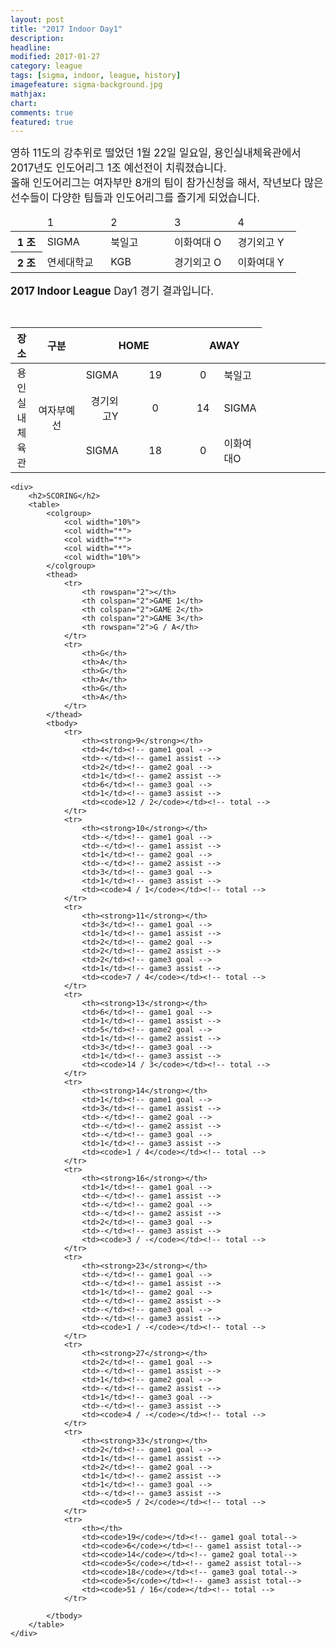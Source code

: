 ```yaml
---
layout: post
title: "2017 Indoor Day1"
description: 
headline: 
modified: 2017-01-27
category: league
tags: [sigma, indoor, league, history]
imagefeature: sigma-background.jpg
mathjax: 
chart: 
comments: true
featured: true
---
```

<div>
<big>
영하 11도의 강추위로 떨었던 1월 22일 일요일, 용인실내체육관에서 2017년도 인도어리그 1조 예선전이 치뤄졌습니다.<br>
올해 인도어리그는 여자부만 8개의 팀이 참가신청을 해서, 작년보다 많은 선수들이 다양한 팀들과 인도어리그를 즐기게 되었습니다.<br>

<table style="vertical-align: left: 0px;">
    <colgroup>
        <col width="10%">
        <col width="20%">
        <col width="20%">
        <col width="20%">
        <col width="20%">
    </colgroup>
    <tbody>
        <thead>
            <tr>
                <td></td>                
                <td>1</td>                
                <td>2</td>                
                <td>3</td>                
                <td>4</td>                
            </tr>
        </thead>
        <tbody>
            <tr>
                <th style="text-align: center;">1 조</th>
                <td>SIGMA</td>
                <td>북일고</td>
                <td>이화여대 O</td>
                <td>경기외고 Y</td>
            </tr>
            <tr>
                <th style="text-align: center;">2 조</th>
                <td>연세대학교</td>
                <td>KGB</td>
                <td>경기외고 O</td>
                <td>이화여대 Y</td>
            </tr>
        </tbody>
    </tbody>
</table>

<strong>2017 Indoor League</strong> Day1 경기 결과입니다.
</big>
    <div>
        <table>
            <colgroup>
                <col width="7%">
                <col width="15%">
                <col width="12%">
                <col width="20%">
                <col width="10%">
                <col width="10%">
                <col width="20%">
            </colgroup>
            <thead>
                <tr>
                    <th style="text-align: center;">장소</th>
                    <th style="text-align: center;">구분</th>
                    <th style="text-align: center;" colspan="2">HOME</th>
                    <th style="text-align: center;" colspan="2">AWAY</th>
                </tr>
            </thead>
            <tbody>
                <tr>
                    <td rowspan="3" style="text-align: center;">용인실내체육관</td>
                    <td rowspan="6" style="text-align: center;">여자부예선</td>
                    <td style="text-align: right;">SIGMA</td>
                    <td style="text-align: center;">19</td>
                    <td style="text-align: center;">0</td>
                    <td>북일고</td>
                </tr>
                <tr>
                    <td style="text-align: right;">경기외고Y</td>
                    <td style="text-align: center;">0</td>
                    <td style="text-align: center;">14</td>
                    <td>SIGMA</td>
                </tr>
                <tr>
                    <td style="text-align: right;">SIGMA</td>
                    <td style="text-align: center;">18</td>
                    <td style="text-align: center;">0</td>
                    <td>이화여대O</td>
                </tr>
            </tbody>
        </table>
    </div>

    <div>
        <h2>SCORING</h2>
        <table>
            <colgroup>
                <col width="10%">
                <col width="*">
                <col width="*">
                <col width="*">
                <col width="10%">
            </colgroup>
            <thead>
                <tr>
                    <th rowspan="2"></th>
                    <th colspan="2">GAME 1</th>
                    <th colspan="2">GAME 2</th>
                    <th colspan="2">GAME 3</th>
                    <th rowspan="2">G / A</th>
                </tr>
                <tr>
                    <th>G</th>
                    <th>A</th>
                    <th>G</th>
                    <th>A</th>
                    <th>G</th>
                    <th>A</th>
                </tr>
            </thead>
            <tbody>
                <tr>
                    <th><strong>9</strong></th>
                    <td>4</td><!-- game1 goal -->
                    <td>-</td><!-- game1 assist -->
                    <td>2</td><!-- game2 goal -->
                    <td>1</td><!-- game2 assist -->
                    <td>6</td><!-- game3 goal -->
                    <td>1</td><!-- game3 assist -->
                    <td><code>12 / 2</code></td><!-- total -->
                </tr>
                <tr>
                    <th><strong>10</strong></th>
                    <td>-</td><!-- game1 goal -->
                    <td>-</td><!-- game1 assist -->
                    <td>1</td><!-- game2 goal -->
                    <td>-</td><!-- game2 assist -->
                    <td>3</td><!-- game3 goal -->
                    <td>1</td><!-- game3 assist -->
                    <td><code>4 / 1</code></td><!-- total -->
                </tr>
                <tr>
                    <th><strong>11</strong></th>
                    <td>3</td><!-- game1 goal -->
                    <td>1</td><!-- game1 assist -->
                    <td>2</td><!-- game2 goal -->
                    <td>2</td><!-- game2 assist -->
                    <td>2</td><!-- game3 goal -->
                    <td>1</td><!-- game3 assist -->
                    <td><code>7 / 4</code></td><!-- total -->
                </tr>
                <tr>
                    <th><strong>13</strong></th>
                    <td>6</td><!-- game1 goal -->
                    <td>1</td><!-- game1 assist -->
                    <td>5</td><!-- game2 goal -->
                    <td>1</td><!-- game2 assist -->
                    <td>3</td><!-- game3 goal -->
                    <td>1</td><!-- game3 assist -->
                    <td><code>14 / 3</code></td><!-- total -->
                </tr>
                <tr>
                    <th><strong>14</strong></th>
                    <td>1</td><!-- game1 goal -->
                    <td>3</td><!-- game1 assist -->
                    <td>-</td><!-- game2 goal -->
                    <td>-</td><!-- game2 assist -->
                    <td>-</td><!-- game3 goal -->
                    <td>1</td><!-- game3 assist -->
                    <td><code>1 / 4</code></td><!-- total -->
                </tr>
                <tr>
                    <th><strong>16</strong></th>
                    <td>1</td><!-- game1 goal -->
                    <td>-</td><!-- game1 assist -->
                    <td>-</td><!-- game2 goal -->
                    <td>-</td><!-- game2 assist -->
                    <td>2</td><!-- game3 goal -->
                    <td>-</td><!-- game3 assist -->
                    <td><code>3 / -</code></td><!-- total -->
                </tr>
                <tr>
                    <th><strong>23</strong></th>
                    <td>-</td><!-- game1 goal -->
                    <td>-</td><!-- game1 assist -->
                    <td>1</td><!-- game2 goal -->
                    <td>-</td><!-- game2 assist -->
                    <td>-</td><!-- game3 goal -->
                    <td>-</td><!-- game3 assist -->
                    <td><code>1 / -</code></td><!-- total -->
                </tr>
                <tr>
                    <th><strong>27</strong></th>
                    <td>2</td><!-- game1 goal -->
                    <td>-</td><!-- game1 assist -->
                    <td>1</td><!-- game2 goal -->
                    <td>-</td><!-- game2 assist -->
                    <td>1</td><!-- game3 goal -->
                    <td>-</td><!-- game3 assist -->
                    <td><code>4 / -</code></td><!-- total -->
                </tr>
                <tr>
                    <th><strong>33</strong></th>
                    <td>2</td><!-- game1 goal -->
                    <td>1</td><!-- game1 assist -->
                    <td>2</td><!-- game2 goal -->
                    <td>1</td><!-- game2 assist -->
                    <td>1</td><!-- game3 goal -->
                    <td>-</td><!-- game3 assist -->
                    <td><code>5 / 2</code></td><!-- total -->
                </tr>
                <tr>
                    <th></th>
                    <td><code>19</code></td><!-- game1 goal total-->
                    <td><code>6</code></td><!-- game1 assist total-->
                    <td><code>14</code></td><!-- game2 goal total-->
                    <td><code>5</code></td><!-- game2 assist total-->
                    <td><code>18</code></td><!-- game3 goal total-->
                    <td><code>5</code></td><!-- game3 assist total-->
                    <td><code>51 / 16</code></td><!-- total -->
                </tr>

            </tbody>
        </table>
    </div>
</div>

